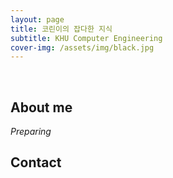 ```yaml
---
layout: page
title: 코린이의 잡다한 지식
subtitle: KHU Computer Engineering
cover-img: /assets/img/black.jpg
---
```


<br/>

## About me

_Preparing_

## Contact


